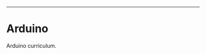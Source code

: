 <meta name="title" content="Arduino">
<meta name="subtitle" content="labs">
<meta name="objective" content="use the Arduino to manipulate circuits and control digital electronics">
<meta name="author" content="keshavsaharia">
<meta name="text" content="Learn how to create your ideas with digital electronics.">
<meta name="done" content="true">
<meta name="lessons" content="arduino">
<meta name="topic" content="hardware">

---

# Arduino

Arduino curriculum.
